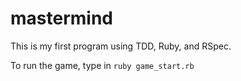 # mastermind
This is my first program using TDD, Ruby, and RSpec.

To run the game, type in
`ruby game_start.rb`
